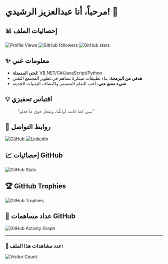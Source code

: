 # مرحباً، أنا عبدالعزيز الرشيدي! 👋

## 📊 إحصائيات الملف
![Profile Views](https://komarev.com/ghpvc/?username=abdulaziz-alrashidi&color=blueviolet&style=flat-square&label=عدد+الزائرين)
![GitHub followers](https://img.shields.io/github/followers/aziz5g-tech?style=flat-square&color=blue&label=المتابعون)
![GitHub stars](https://img.shields.io/github/stars/aziz5g-tech?style=flat-square&color=yellow&label=النجوم)


## ✨ معلومات عني
- **لغتي المفضلة**: VB.NET/C#/JavaScript/Python
- **هدفي من البرمجة**: بناء تطبيقات مبتكرة تساهم في تطوير المجتمع التقني
- **شيء ممتع عني**: أحب التعلم المستمر واكتشاف التقنيات الحديثة

## 💡 اقتباس تحفيزي
> "نبني كما كانت أوائلُنا، ونفعل فوق ما فعلو"

## 🔗 روابط التواصل
[![GitHub](https://img.shields.io/badge/GitHub-100000?style=for-the-badge&logo=github&logoColor=white)](https://github.com/aziz5g-tech)
[![LinkedIn](https://img.shields.io/badge/LinkedIn-0077B5?style=for-the-badge&logo=linkedin&logoColor=white)](https://www.linkedin.com/in/abdulaziz-alrashedi-bb0782189/)

## 📈 إحصائيات GitHub
![GitHub Stats](https://github-readme-stats.vercel.app/api?username=aziz5g-tech&show_icons=true&theme=tokyonight&hide_border=true&count_private=true)

## 🏆 GitHub Trophies
![GitHub Trophies](https://github-profile-trophy.vercel.app/?username=aziz5g-tech&theme=tokyonight&no-frame=true&column=3)

## 🎯 عداد مساهمات GitHub
![GitHub Activity Graph](https://github-readme-activity-graph.vercel.app/graph?username=aziz5g-tech&theme=tokyo-night)

---
### 👀 عدد مشاهدات هذا الملف: 
![Visitor Count](https://profile-counter.glitch.me/abdulaziz-alrashidi/count.svg)


